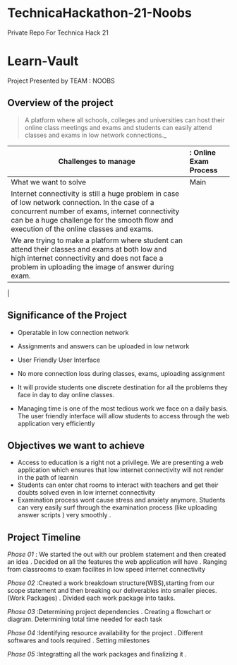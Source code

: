 # TechnicaHackathon-21-Noobs
Private Repo For Technica Hack 21
# Learn-Vault


Project Presented by TEAM : NOOBS




## Overview of the project

>A platform where all schools, colleges and universities can host their online class meetings and exams and students can easily attend classes and exams in low network connections._

|Challenges to manage|: Online Exam Process|
|---------------------|:---------|
|What we want to solve|Main|
|Internet connectivity is still a huge problem in case of low network connection. In the case of a concurrent number of exams, internet connectivity can be a huge challenge for the smooth flow and execution of the online classes and exams.
|We are trying to make a platform where student can attend their classes and exams at both low and high internet connectivity and does not face a problem in uploading the image of answer during exam.
|

## Significance of the Project
* Operatable in low connection network
* Assignments and answers can be uploaded in low network
* User Friendly User Interface
* No more connection loss during classes, exams, uploading assignment
* It will provide students one discrete destination for all the problems they face in day to day online classes.

* Managing time is one of the most tedious work we face on a daily basis. The user friendly interface will allow students to access through the web application very efficiently

## Objectives we want to achieve

* Access to education is a right  not a privilege. We are presenting a web application which ensures that  low internet connectivity will not render in the path of learnin
* Students can enter chat rooms to interact with teachers and get their doubts solved even in low internet connectivity
* Examination process wont cause stress and anxiety anymore. Students can very easily surf through the examination process (like uploading answer scripts ) very smoothly .


## Project Timeline

*Phase 01*  :
We started the out with our problem statement and then created an idea . Decided on all the features the web application will have . Ranging from classrooms to exam facilites in low speed internet connectivity

*Phase 02*   :Created a work breakdown structure(WBS),starting from our scope statement and then breaking our deliverables into smaller pieces.(Work Packages) . Divided  each work package into tasks.

*Phase 03*   :Determining project dependencies . Creating a flowchart or diagram. Determining total time needed for each task


*Phase 04*   :Identifying resource availability for the project .
Different softwares and tools required .
Setting milestones

*Phase 05*   :Integratting all the work packages and finalizing it . 
